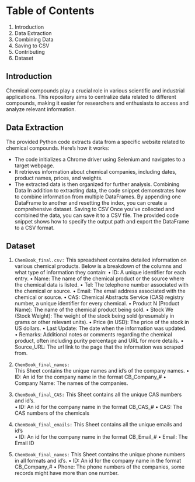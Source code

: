 # Table of Contents 
1.	Introduction 
2.	Data Extraction 
3.	Combining Data 
4.	Saving to CSV 
5.	Contributing 
6.	Dataset 
 
## Introduction 
Chemical compounds play a crucial role in various scientific and industrial applications. This repository aims to centralize data related to different compounds, making it easier for researchers and enthusiasts to access and analyze relevant information. 
## Data Extraction 
The provided Python code extracts data from a specific website related to chemical compounds. Here’s how it works: 
- The code initializes a Chrome driver using Selenium and navigates to a target webpage. 
- It retrieves information about chemical companies, including dates, product names, prices, and weights. 
- The extracted data is then organized for further analysis. 
Combining Data 
In addition to extracting data, the code snippet demonstrates how to combine information from multiple DataFrames. By appending one DataFrame to another and resetting the index, you can create a comprehensive dataset. 
Saving to CSV 
Once you’ve collected and combined the data, you can save it to a CSV file. The provided code snippet shows how to specify the output path and export the DataFrame to a CSV format. 
 
## Dataset 
1. `ChemBook_final.csv:`
This spreadsheet contains detailed information on various chemical products. Below is a breakdown of the columns and what type of information they contain: 
•	ID: A unique identifier for each entry. 
•	Name: The name of the chemical product or the source where the chemical data is listed. 
•	Tel: The telephone number associated with the chemical or source. 
•	Email: The email address associated with the chemical or source. 
•	CAS: Chemical Abstracts Service (CAS) registry number, a unique identifier for every chemical. 
•	Product N (Product Name): The name of the chemical product being sold. 
•	Stock We (Stock Weight): The weight of the stock being sold (presumably in grams or other relevant units). 
•	Price (in USD): The price of the stock in US dollars. 
•	Last Update: The date when the information was updated. 
•	Remarks: Additional notes or comments regarding the chemical product, often including purity percentage and URL for more details. 
•	Source_URL: The url link to the page that the information was scraped from. 
 
 
2. `ChemBook_final_names:`  
This Sheet contains the unique names and id’s of the company names. 
•	ID: An id for the company name in the format CB_Company_# 
•	Company Name: The names of the companies. 
 
 
3. `ChemBook_final_CAS:` 
This Sheet contains all the unique CAS numbers and id’s.  
•	ID: An id for the company name in the format CB_CAS_# 
•	CAS: The CAS numbers of the chemicals 
 
4. `ChemBook_final_emails:` 
This Sheet contains all the unique emails and id’s  
•	ID: An id for the company name in the format CB_Email_# 
•	Email: The Email ID 
 
5. `ChemBook_final_names:` 
This Sheet contains the unique phone numbers in all formats and id’s. 
•	ID: An id for the company name in the format CB_Company_# 
•	Phone: The phone numbers of the companies, some records might have more than one number. 